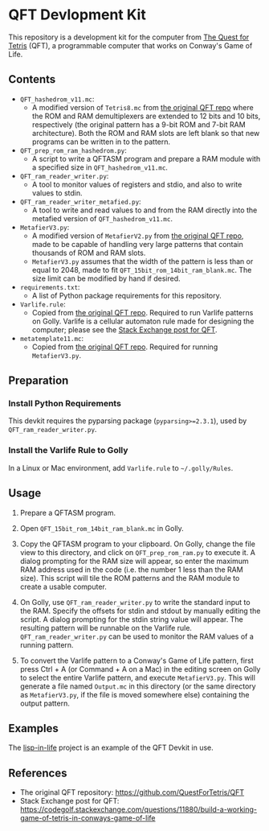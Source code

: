 # QFT Devlopment Kit
This repository is a development kit for the computer from [The Quest for Tetris](https://github.com/QuestForTetris/QFT) (QFT), a programmable computer that works on Conway's Game of Life.

## Contents
- `QFT_hashedrom_v11.mc`:
  - A modified version of `Tetris8.mc` from [the original QFT repo](https://github.com/QuestForTetris/QFT) where the ROM and RAM demultiplexers are extended to 12 bits and 10 bits, respectively (the original pattern has a 9-bit ROM and 7-bit RAM architecture). Both the ROM and RAM slots are left blank so that new programs can be written in to the pattern.
- `QFT_prep_rom_ram_hashedrom.py`:
  - A script to write a QFTASM program and prepare a RAM module with a specified size in `QFT_hashedrom_v11.mc`.
- `QFT_ram_reader_writer.py`:
  - A tool to monitor values of registers and stdio, and also to write values to stdin.
- `QFT_ram_reader_writer_metafied.py`:
  - A tool to write and read values to and from the RAM directly into the metafied version of `QFT_hashedrom_v11.mc`.
- `MetafierV3.py`:
  - A modified version of `MetafierV2.py` from [the original QFT repo](https://github.com/QuestForTetris/QFT), made to be capable of handling very large patterns that contain thousands of ROM and RAM slots.
  - `MetafierV3.py` assumes that the width of the pattern is less than or equal to 2048, made to fit `QFT_15bit_rom_14bit_ram_blank.mc`. The size limit can be modified by hand if desired.
- `requirements.txt`:
  - A list of Python package requirements for this repository.
- `Varlife.rule`:
  - Copied from [the original QFT repo](https://github.com/QuestForTetris/QFT). Required to run Varlife patterns on Golly. Varlife is a cellular automaton rule made for designing the computer; please see the [Stack Exchange post for QFT](https://codegolf.stackexchange.com/questions/11880/build-a-working-game-of-tetris-in-conways-game-of-life).
- `metatemplate11.mc`:
  - Copied from [the original QFT repo](https://github.com/QuestForTetris/QFT). Required for running `MetafierV3.py`.


## Preparation
### Install Python Requirements
This devkit requires the pyparsing package (`pyparsing>=2.3.1`), used by `QFT_ram_reader_writer.py`.

### Install the Varlife Rule to Golly
In a Linux or Mac environment, add `Varlife.rule` to `~/.golly/Rules`.


## Usage
1. Prepare a QFTASM program.

2. Open `QFT_15bit_rom_14bit_ram_blank.mc` in Golly.

3. Copy the QFTASM program to your clipboard. On Golly, change the file view to this directory, and click on `QFT_prep_rom_ram.py` to execute it. A dialog prompting for the RAM size will appear, so enter the maximum RAM address used in the code (i.e. the number 1 less than the RAM size). This script will tile the ROM patterns and the RAM module to create a usable computer.

4. On Golly, use `QFT_ram_reader_writer.py` to write the standard input to the RAM. Specify the offsets for stdin and stdout by manually editing the script. A dialog prompting for the stdin string value will appear. The resulting pattern will be runnable on the Varlife rule. `QFT_ram_reader_writer.py` can be used to monitor the RAM values of a running pattern.

5. To convert the Varlife pattern to a Conway's Game of Life pattern, first press Ctrl + A (or Command + A on a Mac) in the editing screen on Golly to select the entire Varlife pattern, and execute `MetafierV3.py`. This will generate a file named `Output.mc` in this directory (or the same directory as `MetafierV3.py`, if the file is moved somewhere else) containing the output pattern.


## Examples
The [lisp-in-life](https://github.com/woodrush/lisp-in-life) project is an example of the QFT Devkit in use.


## References
- The original QFT repository: https://github.com/QuestForTetris/QFT
- Stack Exchange post for QFT: https://codegolf.stackexchange.com/questions/11880/build-a-working-game-of-tetris-in-conways-game-of-life

